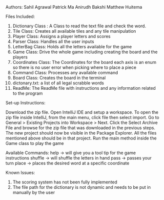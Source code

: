 Authors: 
Sahil Agrawal
Patrick Ma
Anirudh Bakshi 
Matthew Huitema



Files Included:

1. Dictionary Class : A Class to read the text file and check the word.  
2. Tile Class: Creates all available tiles and any tile manipulation
3. Player Class: Assigns a player letters and scores
4. Parser Class: Handles all the user inputs
5. LetterBag Class: Holds all the letters available for the game
6. Game Class: Drive the whole game including creating the board and the players
7. Coordinates Class: The Coordinates for the board each axis is an enum so there is no user error when picking where to place a piece
8. Command Class: Processes any available command
9. Board Class: Creates the board in the terminal
10. dictonary.txt: a list of all legal scrabble words
11. ReadMe: The ReadMe file with instructions and any information related to the program 


Set-up Instructions:

Download the zip file. Open IntelliJ IDE and setup a workspace. To open the zip file inside IntelliJ, from the main menu, click file then select import. Go to General > Existing Projects into Workspace > Next. Click the Select Archive File and browse for the zip file that was downloaded in the previous steps. The new project should now be visible in the Package Explorer. All the files mentioned above should be in that project. Run the main method inside the Game class to play the game 

Available Commands:
help -> will give you a tool tip for the game instructions
shuffle -> will shuffle the letters in hand 
pass -> passes your turn 
place -> places the desired word at a specific coordinate 



Known Issues: 
1. The scoring system has not been fully implemented
2. The file path for the dictionary is not dynamic and needs to be put in manually by the user 

